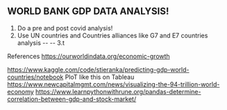 ## WORLD BANK GDP DATA ANALYSIS!

1. Do a pre and post covid analysis!
2. Use UN countries and Countries alliances like G7 and E7 countries analysis
--
--
3.t






References
https://ourworldindata.org/economic-growth

https://www.kaggle.com/code/stieranka/predicting-gdp-world-countries/notebook
PloT like this on Tableau
https://www.newcapitalmgmt.com/news/visualizing-the-94-trillion-world-economy
https://www.learnpythonwithrune.org/pandas-determine-correlation-between-gdp-and-stock-market/
 
